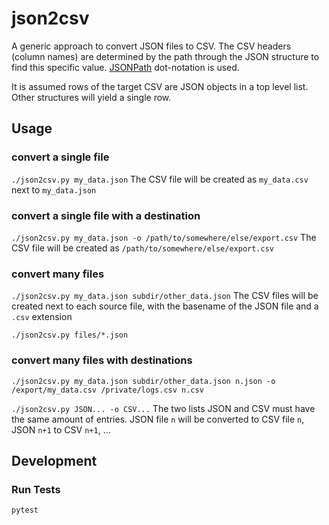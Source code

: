 # json2csv

A generic approach to convert JSON files to CSV.
The CSV headers (column names) are determined by the path through the JSON structure to find this specific value. [JSONPath](https://goessner.net/articles/JsonPath/) dot-notation is used.

It is assumed rows of the target CSV are JSON objects in a top level list. Other structures will yield a single row.

## Usage

### convert a single file
`./json2csv.py my_data.json`
The CSV file will be created as `my_data.csv` next to `my_data.json`

### convert a single file with a destination
`./json2csv.py my_data.json -o /path/to/somewhere/else/export.csv`
The CSV file will be created as `/path/to/somewhere/else/export.csv`

### convert many files
`./json2csv.py my_data.json subdir/other_data.json`
The CSV files will be created next to each source file, with the basename of the JSON file and a `.csv` extension

`./json2csv.py files/*.json`

### convert many files with destinations
`./json2csv.py my_data.json subdir/other_data.json n.json -o /export/my_data.csv /private/logs.csv n.csv`

`./json2csv.py JSON... -o CSV...`
The two lists JSON and CSV must have the same amount of entries. JSON file `n` will be converted to CSV file `n`, JSON `n+1` to CSV `n+1`, …

## Development

### Run Tests 
`pytest`
